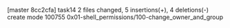 [master 8cc2cfa] task14
 2 files changed, 5 insertions(+), 4 deletions(-)
 create mode 100755 0x01-shell_permissions/100-change_owner_and_group
